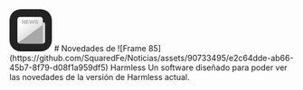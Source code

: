 <svg width="75" height="75" viewBox="0 0 75 75" fill="none" xmlns="http://www.w3.org/2000/svg">
<g clip-path="url(#clip0_43_156)">
<rect width="75" height="75" rx="20" fill="#232323"/>
<path d="M25.5805 25.4281C25.5805 24.2932 26.5061 23.3733 27.6477 23.3733H60.9799C62.1214 23.3733 63.047 24.2932 63.047 25.4281V57.0206C63.047 59.2903 61.1961 61.1301 58.9128 61.1301H25.5805V25.4281Z" fill="url(#paint0_linear_43_156)"/>
<path d="M58.9128 61.1301H18.3456C15.9197 61.1301 13.953 59.1753 13.953 56.7637V18.2363C13.953 15.8248 15.9197 13.8698 18.3456 13.8698L54.5201 13.8699C56.9461 13.8699 58.9128 15.8248 58.9128 18.2363V61.1301Z" fill="url(#paint1_linear_43_156)"/>
<path d="M28.2976 19.0934V25.92H26.6483L24.0187 22.3333H23.9758V25.92H22V19.0934H23.6772L26.2647 22.6667H26.3214V19.0934H28.2976ZM28.8317 25.92V19.0934H34.0776V20.5867H30.8079V21.76H33.8074V23.2533H30.8079V24.4267H34.0635V25.92H28.8317ZM36.5054 25.92L34.3587 19.0934H36.5621L37.5575 23.2934H37.6142L38.7943 19.0934H40.5287L41.7084 23.3067H41.7655L42.7605 19.0934H44.9639L42.8172 25.92H40.9265L39.6896 22.1067H39.6329L38.3961 25.92H36.5054ZM49.0097 21.2267C48.9909 21.0044 48.9016 20.8311 48.7432 20.7067C48.5868 20.5822 48.3487 20.52 48.0289 20.52C47.8249 20.52 47.6581 20.5433 47.5276 20.59C47.3996 20.6345 47.3049 20.6955 47.2432 20.7733C47.1815 20.8511 47.1498 20.94 47.1473 21.04C47.1427 21.1222 47.1582 21.1967 47.1936 21.2634C47.2315 21.3278 47.2908 21.3867 47.3712 21.44C47.4517 21.4911 47.5547 21.5378 47.6802 21.58C47.8062 21.6222 47.9555 21.66 48.1281 21.6934L48.7253 21.8133C49.1281 21.8933 49.4729 21.9989 49.7594 22.13C50.0463 22.2611 50.2807 22.4156 50.4633 22.5933C50.6455 22.7689 50.7794 22.9667 50.8649 23.1867C50.9525 23.4067 50.9975 23.6467 51 23.9067C50.9975 24.3556 50.8778 24.7356 50.641 25.0467C50.4041 25.3578 50.0651 25.5945 49.6243 25.7567C49.186 25.9189 48.6589 26 48.043 26C47.4104 26 46.8583 25.9122 46.3867 25.7367C45.9176 25.5611 45.5527 25.2911 45.2921 24.9267C45.0339 24.56 44.9034 24.0911 44.9013 23.52H46.7779C46.7895 23.7289 46.8454 23.9045 46.9447 24.0467C47.0443 24.1889 47.184 24.2967 47.3642 24.37C47.5464 24.4433 47.7632 24.48 48.0147 24.48C48.2253 24.48 48.4021 24.4556 48.5443 24.4067C48.6861 24.3578 48.7941 24.29 48.8675 24.2034C48.9408 24.1167 48.9788 24.0178 48.9813 23.9067C48.9788 23.8022 48.9421 23.7111 48.8712 23.6333C48.8024 23.5534 48.6886 23.4822 48.5297 23.42C48.3712 23.3556 48.1569 23.2956 47.8867 23.24L47.1615 23.0933C46.5172 22.9622 46.0089 22.7433 45.6369 22.4367C45.2675 22.1278 45.0836 21.7067 45.0861 21.1733C45.0836 20.74 45.207 20.3611 45.4555 20.0367C45.707 19.71 46.0539 19.4556 46.4968 19.2733C46.9426 19.0911 47.453 19 48.0289 19C48.6164 19 49.1247 19.0922 49.5534 19.2767C49.9821 19.4611 50.3128 19.7211 50.545 20.0567C50.7794 20.39 50.8978 20.78 50.9003 21.2267H49.0097Z" fill="#BABABA"/>
</g>
<defs>
<linearGradient id="paint0_linear_43_156" x1="22.5" y1="23" x2="71" y2="83.5" gradientUnits="userSpaceOnUse">
<stop stop-color="#D7D7D7"/>
<stop offset="0.34365" stop-color="#B9B9B9"/>
<stop offset="0.34375" stop-color="#D7D7D7"/>
</linearGradient>
<linearGradient id="paint1_linear_43_156" x1="36.4329" y1="13.8698" x2="72.5" y2="63.5" gradientUnits="userSpaceOnUse">
<stop stop-color="white"/>
<stop offset="0.401042" stop-color="#E0E0E0"/>
<stop offset="0.401142" stop-color="#A8A8A8"/>
</linearGradient>
<clipPath id="clip0_43_156">
<rect width="75" height="75" fill="white"/>
</clipPath>
</defs>
</svg>
# Novedades de ![Frame 85](https://github.com/SquaredFe/Noticias/assets/90733495/e2c64dde-ab66-45b7-8f79-d08f1a959df5)
Harmless  
Un software diseñado para poder ver las novedades de la versión de Harmless actual.
